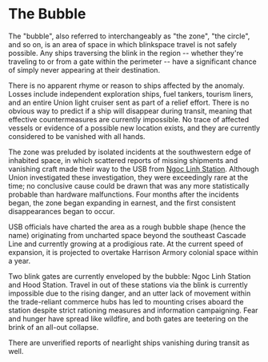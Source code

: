 # The Bubble

The "bubble", also referred to interchangeably as "the zone", "the circle", and so on, is an area of space in which blinkspace travel is not safely possible. Any ships traversing the blink in the region -- whether they're traveling to or from a gate within the perimeter -- have a significant chance of simply never appearing at their destination.

There is no apparent rhyme or reason to ships affected by the anomaly. Losses include independent exploration ships, fuel tankers, tourism liners, and an entire Union light cruiser sent as part of a relief effort. There is no obvious way to predict if a ship will disappear during transit, meaning that effective countermeasures are currently impossible. No trace of affected vessels or evidence of a possible new location exists, and they are currently considered to be vanished with all hands.

The zone was preluded by isolated incidents at the southwestern edge of inhabited space, in which scattered reports of missing shipments and vanishing craft made their way to the USB from [Ngoc Linh Station](ngoc-linh.md). Although Union investigated these investigation, they were exceedingly rare at the time; no conclusive cause could be drawn that was any more statistically probable than hardware malfunctions. Four months after the incidents began, the zone began expanding in earnest, and the first consistent disappearances began to occur.

USB officials have charted the area as a rough bubble shape (hence the name) originating from uncharted space beyond the southeast Cascade Line and currently growing at a prodigious rate. At the current speed of expansion, it is projected to overtake Harrison Armory colonial space within a year.

Two blink gates are currently enveloped by the bubble: Ngoc Linh Station and Hood Station. Travel in out of these stations via the blink is currently impossible due to the rising danger, and an utter lack of movement within the trade-reliant commerce hubs has led to mounting crises aboard the station despite strict rationing measures and information campaigning. Fear and hunger have spread like wildfire, and both gates are teetering on the brink of an all-out collapse.

There are unverified reports of nearlight ships vanishing during transit as well.